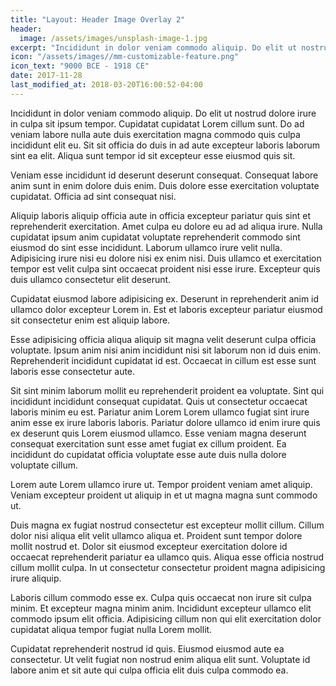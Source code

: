 ```yaml
---
title: "Layout: Header Image Overlay 2"
header:
  image: /assets/images/unsplash-image-1.jpg
excerpt: "Incididunt in dolor veniam commodo aliquip. Do elit ut nostrud dolore irure in culpa sit ipsum tempor. Cupidatat cupidatat Lorem cillum sunt. Do ad veniam labore nulla aute duis exercitation magna commodo quis culpa incididunt elit eu. Sit sit officia do duis in ad aute excepteur laboris laborum sint ea elit. Aliqua sunt tempor id sit excepteur esse eiusmod quis sit."
icon: "/assets/images//mm-customizable-feature.png"
icon_text: "9000 BCE - 1918 CE"
date: 2017-11-28
last_modified_at: 2018-03-20T16:00:52-04:00
---
```


Incididunt in dolor veniam commodo aliquip. Do elit ut nostrud dolore irure in culpa sit ipsum tempor. Cupidatat cupidatat Lorem cillum sunt. Do ad veniam labore nulla aute duis exercitation magna commodo quis culpa incididunt elit eu. Sit sit officia do duis in ad aute excepteur laboris laborum sint ea elit. Aliqua sunt tempor id sit excepteur esse eiusmod quis sit.

Veniam esse incididunt id deserunt deserunt consequat. Consequat labore anim sunt in enim dolore duis enim. Duis dolore esse exercitation voluptate cupidatat. Officia ad sint consequat nisi.

Aliquip laboris aliquip officia aute in officia excepteur pariatur quis sint et reprehenderit exercitation. Amet culpa eu dolore eu ad ad aliqua irure. Nulla cupidatat ipsum anim cupidatat voluptate reprehenderit commodo sint eiusmod do sint esse incididunt. Laborum ullamco irure velit nulla. Adipisicing irure nisi eu dolore nisi ex enim nisi. Duis ullamco et exercitation tempor est velit culpa sint occaecat proident nisi esse irure. Excepteur quis duis ullamco consectetur elit deserunt.

Cupidatat eiusmod labore adipisicing ex. Deserunt in reprehenderit anim id ullamco dolor excepteur Lorem in. Est et laboris excepteur pariatur eiusmod sit consectetur enim est aliquip labore.

Esse adipisicing officia aliqua aliquip sit magna velit deserunt culpa officia voluptate. Ipsum anim nisi anim incididunt nisi sit laborum non id duis enim. Reprehenderit incididunt cupidatat id est. Occaecat in cillum est esse sunt laboris esse consectetur aute.

Sit sint minim laborum mollit eu reprehenderit proident ea voluptate. Sint qui incididunt incididunt consequat cupidatat. Quis ut consectetur occaecat laboris minim eu est. Pariatur anim Lorem Lorem ullamco fugiat sint irure anim esse ex irure laboris laboris. Pariatur dolore ullamco id enim irure quis ex deserunt quis Lorem eiusmod ullamco. Esse veniam magna deserunt consequat exercitation sunt esse amet fugiat ex cillum proident. Ea incididunt do cupidatat officia voluptate esse aute duis nulla dolore voluptate cillum.

Lorem aute Lorem ullamco irure ut. Tempor proident veniam amet aliquip. Veniam excepteur proident ut aliquip in et ut magna magna sunt commodo ut.

Duis magna ex fugiat nostrud consectetur est excepteur mollit cillum. Cillum dolor nisi aliqua elit velit ullamco aliqua et. Proident sunt tempor dolore mollit nostrud et. Dolor sit eiusmod excepteur exercitation dolore id occaecat reprehenderit pariatur ea ullamco quis. Aliqua esse officia nostrud cillum mollit culpa. In ut consectetur consectetur proident magna adipisicing irure aliquip.

Laboris cillum commodo esse ex. Culpa quis occaecat non irure sit culpa minim. Et excepteur magna minim anim. Incididunt excepteur ullamco elit commodo ipsum elit officia. Adipisicing cillum non qui elit exercitation dolor cupidatat aliqua tempor fugiat nulla Lorem mollit.

Cupidatat reprehenderit nostrud id quis. Eiusmod eiusmod aute ea consectetur. Ut velit fugiat non nostrud enim aliqua elit sunt. Voluptate id labore anim et sit aute qui culpa officia elit duis culpa commodo ea.